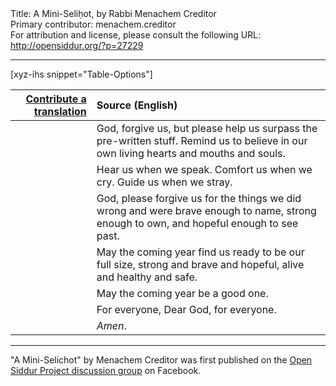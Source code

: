<html>
<head></head>
<body>
Title: A Mini-Seliḥot, by Rabbi Menachem Creditor<br />
Primary contributor: menachem.creditor<br />
For attribution and license, please consult the following URL: <a href="http://opensiddur.org/?p=27229">http://opensiddur.org/?p=27229</a>
<p />
<hr />

[xyz-ihs snippet="Table-Options"]<table style="margin-left: auto; margin-right: auto;" class="draggable">
<thead><tr><th id="x" style="text-align: right;"><a href="/translate/" target="_blank" rel="noopener">Contribute a translation</a></th><th style="text-align: left;">Source (English)</th></tr></thead>
<tbody>
<tr><td style="vertical-align:top;">
<div class="liturgy" lang="he">

</span></div></td>
 
<td style="vertical-align:top;">
<div class="english" lang="en">
God, 
forgive us, 
but please help us surpass the pre-written stuff. 
Remind us to believe in our own living hearts and mouths and souls.
</div></td></tr>


<tr><td style="vertical-align:top;">
<div class="liturgy" lang="he">

</span></div></td>
 
<td style="vertical-align:top;">
<div class="english" lang="en">
Hear us when we speak.
Comfort us when we cry.
Guide us when we stray.
</div></td></tr>


<tr><td style="vertical-align:top;">
<div class="liturgy" lang="he">

</span></div></td>
 
<td style="vertical-align:top;">
<div class="english" lang="en">
God, please forgive us 
for the things we did wrong 
and were brave enough to name, 
strong enough to own, 
and hopeful enough to see past.
</div></td></tr>


<tr><td style="vertical-align:top;">
<div class="liturgy" lang="he">

</span></div></td>
 
<td style="vertical-align:top;">
<div class="english" lang="en">
May the coming year find us ready 
to be our full size, 
strong and brave and hopeful, 
alive and healthy and safe.
</div></td></tr>


<tr><td style="vertical-align:top;">
<div class="liturgy" lang="he">

</span></div></td>
 
<td style="vertical-align:top;">
<div class="english" lang="en">
May the coming year be a good one.
</div></td></tr>


<tr><td style="vertical-align:top;">
<div class="liturgy" lang="he">

</span></div></td>
 
<td style="vertical-align:top;">
<div class="english" lang="en">
For everyone, Dear God, for everyone.
</div></td></tr>


<tr><td style="vertical-align:top;">
<div class="liturgy" lang="he">

</span></div></td>
 
<td style="vertical-align:top;">
<div class="english" lang="en">
<em>Amen</em>.
</div></td></tr>
</tbody></table>

<hr />

"A Mini-Selichot" by Menachem Creditor was first published on the <a href="https://www.facebook.com/groups/opensiddur/permalink/10156879764257746/">Open Siddur Project discussion group</a> on Facebook.
</body>
</html>